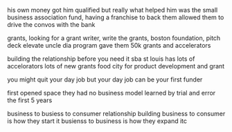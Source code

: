 his own money got him qualified but really what helped him was the small business association fund, having a franchise to back them  allowed them to drive the convos with the bank 

grants, looking for a grant writer, write the grants, 
boston foundation, pitch deck
elevate
uncle dia program gave them 50k 
grants and accelerators

building the relationship before you need it
sba
st louis has lots of accelorators 
lots of new grants
food city for product development and grant 

you might quit your day job but your day job can be your first funder

first opened space they had no business model
learned by trial and error the first 5 years

business to busiess to consumer
relationship building 
business to consumer is how they start it 
busienss to business is how they expand itc
